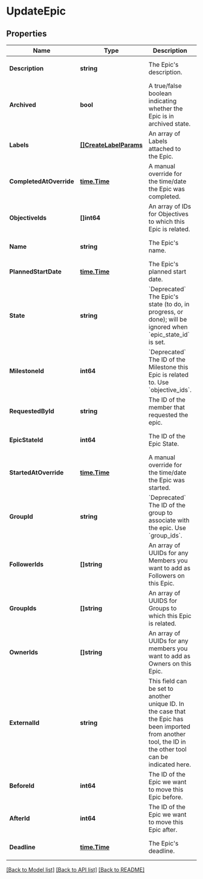 # UpdateEpic

## Properties
Name | Type | Description | Notes
------------ | ------------- | ------------- | -------------
**Description** | **string** | The Epic&#x27;s description. | [optional] [default to null]
**Archived** | **bool** | A true/false boolean indicating whether the Epic is in archived state. | [optional] [default to null]
**Labels** | [**[]CreateLabelParams**](CreateLabelParams.md) | An array of Labels attached to the Epic. | [optional] [default to null]
**CompletedAtOverride** | [**time.Time**](time.Time.md) | A manual override for the time/date the Epic was completed. | [optional] [default to null]
**ObjectiveIds** | **[]int64** | An array of IDs for Objectives to which this Epic is related. | [optional] [default to null]
**Name** | **string** | The Epic&#x27;s name. | [optional] [default to null]
**PlannedStartDate** | [**time.Time**](time.Time.md) | The Epic&#x27;s planned start date. | [optional] [default to null]
**State** | **string** | &#x60;Deprecated&#x60; The Epic&#x27;s state (to do, in progress, or done); will be ignored when &#x60;epic_state_id&#x60; is set. | [optional] [default to null]
**MilestoneId** | **int64** | &#x60;Deprecated&#x60; The ID of the Milestone this Epic is related to. Use &#x60;objective_ids&#x60;. | [optional] [default to null]
**RequestedById** | **string** | The ID of the member that requested the epic. | [optional] [default to null]
**EpicStateId** | **int64** | The ID of the Epic State. | [optional] [default to null]
**StartedAtOverride** | [**time.Time**](time.Time.md) | A manual override for the time/date the Epic was started. | [optional] [default to null]
**GroupId** | **string** | &#x60;Deprecated&#x60; The ID of the group to associate with the epic. Use &#x60;group_ids&#x60;. | [optional] [default to null]
**FollowerIds** | **[]string** | An array of UUIDs for any Members you want to add as Followers on this Epic. | [optional] [default to null]
**GroupIds** | **[]string** | An array of UUIDS for Groups to which this Epic is related. | [optional] [default to null]
**OwnerIds** | **[]string** | An array of UUIDs for any members you want to add as Owners on this Epic. | [optional] [default to null]
**ExternalId** | **string** | This field can be set to another unique ID. In the case that the Epic has been imported from another tool, the ID in the other tool can be indicated here. | [optional] [default to null]
**BeforeId** | **int64** | The ID of the Epic we want to move this Epic before. | [optional] [default to null]
**AfterId** | **int64** | The ID of the Epic we want to move this Epic after. | [optional] [default to null]
**Deadline** | [**time.Time**](time.Time.md) | The Epic&#x27;s deadline. | [optional] [default to null]

[[Back to Model list]](../README.md#documentation-for-models) [[Back to API list]](../README.md#documentation-for-api-endpoints) [[Back to README]](../README.md)

